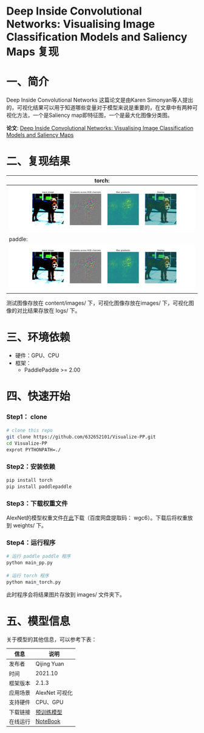#  Deep Inside Convolutional Networks: Visualising Image Classification Models and Saliency Maps  复现



# 一、简介

Deep Inside Convolutional Networks 这篇论文是由Karen Simonyan等人提出的，可视化结果可以用于知道哪些变量对于模型来说是重要的，在文章中有两种可视化方法，一个是Saliency map即特征图，一个是最大化图像分类图。

**论文**: [Deep Inside Convolutional Networks: Visualising Image Classification Models and Saliency Maps](https://arxiv.org/pdf/1312.6034v2.pdf)



# 二、复现结果

| torch:                                     |
| ------------------------------------------ |
| ![torch](images/airdale_terrier_torch.jpg) |
| paddle:                                    |
| ![paddle](images/airdale_terrier_pp.jpg)   |

测试图像存放在 content/images/ 下，可视化图像存放在images/ 下，可视化图像的对比结果存放在 logs/ 下。



# 三、环境依赖

* 硬件：GPU、CPU
* 框架：
  * PaddlePaddle >= 2.00



# 四、快速开始

### Step1： clone

```bash
# clone this repo
git clone https://github.com/632652101/Visualize-PP.git
cd Visualize-PP
exprot PYTHONPATH=./
```



### Step2：安装依赖

```bash
pip install torch
pip install paddlepaddle
```



### Step3：下载权重文件

AlexNet的模型权重文件[在此](https://pan.baidu.com/s/1HkRrEsjpn1iQMAYVeNSeAQ)下载（百度网盘提取码： wgc6）。下载后将权重放到 weights/ 下。



### Step4：运行程序

```bash
# 运行 paddle paddle 程序
python main_pp.py

# 运行 torch 程序
python main_torch.py
```

此时程序会将结果图片存放到 images/ 文件夹下。



# 五、模型信息

关于模型的其他信息，可以参考下表：

| 信息     | 说明                                                         |
| -------- | ------------------------------------------------------------ |
| 发布者   | Qijing Yuan                                                  |
| 时间     | 2021.10                                                      |
| 框架版本 | 2.1.3                                                        |
| 应用场景 | AlexNet 可视化                                               |
| 支持硬件 | CPU、GPU                                                     |
| 下载链接 | [预训练模型](https://pan.baidu.com/s/1HkRrEsjpn1iQMAYVeNSeAQ) |
| 在线运行 | [NoteBook](https://aistudio.baidu.com/aistudio/projectdetail/2512233?contributionType=1) |

